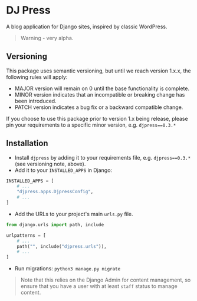 # DJ Press

A blog application for Django sites, inspired by classic WordPress.

> Warning - very alpha.

## Versioning

This package uses semantic versioning, but until we reach version 1.x.x, the following rules will apply:

- MAJOR version will remain on 0 until the base functionality is complete.
- MINOR version indicates that an incompatible or breaking change has been introduced.
- PATCH version indicates a bug fix or a backward compatible change.

If you choose to use this package prior to version 1.x being release, please pin your requirements to a specific minor version, e.g. `djpress==0.3.*`

## Installation

- Install `djpress` by adding it to your requirements file, e.g. `djpress==0.3.*` (see versioning note, above).
- Add it to your `INSTALLED_APPS` in Django:

```python
INSTALLED_APPS = [
    # ...
    "djpress.apps.DjpressConfig",
    # ...
]
```

- Add the URLs to your project's main `urls.py` file.

```python
from django.urls import path, include

urlpatterns = [
    # ...
    path("", include("djpress.urls")),
    # ...
]
```

- Run migrations: `python3 manage.py migrate`

> Note that this relies on the Django Admin for content management, so ensure that you have a user with at least `staff` status to manage content.
